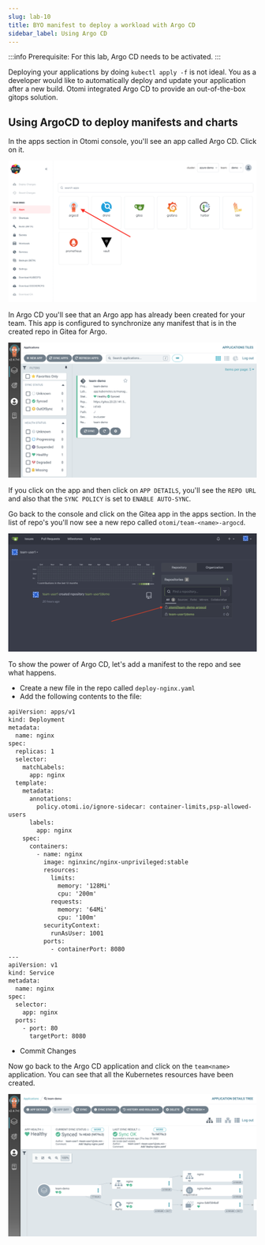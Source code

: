```yaml
---
slug: lab-10
title: BYO manifest to deploy a workload with Argo CD
sidebar_label: Using Argo CD
---
```


:::info
Prerequisite: For this lab, Argo CD needs to be activated.
:::

Deploying your applications by doing `kubectl apply -f` is not ideal. You as a developer would like to automatically deploy and update your application after a new build. Otomi integrated Argo CD to provide an out-of-the-box gitops solution.

## Using ArgoCD to deploy manifests and charts

In the apps section in Otomi console, you'll see an app called Argo CD. Click on it.

![kubecfg](../../img/team-app-argo.png)

In Argo CD you'll see that an Argo app has already been created for your team. This app is configured to synchronize any manifest that is in the created repo in Gitea for Argo.

![kubecfg](../../img/argo-team-app.png)

If you click on the app and then click on `APP DETAILS`, you'll see the `REPO URL` and also that the `SYNC POLICY` is set to `ENABLE AUTO-SYNC`.

Go back to the console and click on the Gitea app in the apps section. In the list of repo's you'll now see a new repo called `otomi/team-<name>-argocd`.

![kubecfg](../../img/argo-team-repo.png)

To show the power of Argo CD, let's add a manifest to the repo and see what happens.

- Create a new file in the repo called `deploy-nginx.yaml` 
- Add the following contents to the file:

```
apiVersion: apps/v1
kind: Deployment
metadata:
  name: nginx
spec:
  replicas: 1
  selector:
    matchLabels:
      app: nginx
  template:
    metadata:
      annotations:
        policy.otomi.io/ignore-sidecar: container-limits,psp-allowed-users
      labels:
        app: nginx
    spec:
      containers:
        - name: nginx
          image: nginxinc/nginx-unprivileged:stable
          resources:
            limits:
              memory: '128Mi'
              cpu: '200m'
            requests:
              memory: '64Mi'
              cpu: '100m'
          securityContext:
            runAsUser: 1001
          ports:
            - containerPort: 8080
---
apiVersion: v1
kind: Service
metadata:
  name: nginx
spec:
  selector:
    app: nginx
  ports:
    - port: 80
      targetPort: 8080
```

- Commit Changes

Now go back to the Argo CD application and click on the `team<name>` application. You can see that all the Kubernetes resources have been created.

![kubecfg](../../img/argo-team-sync.png)


